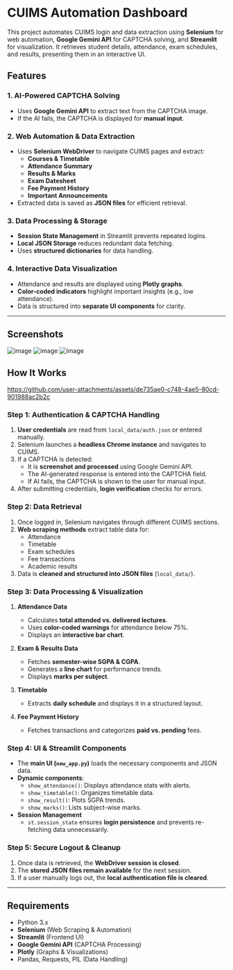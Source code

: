 # CUIMS Automation Dashboard

This project automates CUIMS login and data extraction using **Selenium** for web automation, **Google Gemini API** for CAPTCHA solving, and **Streamlit** for visualization. It retrieves student details, attendance, exam schedules, and results, presenting them in an interactive UI.

## Features

### 1. AI-Powered CAPTCHA Solving
- Uses **Google Gemini API** to extract text from the CAPTCHA image.
- If the AI fails, the CAPTCHA is displayed for **manual input**.

### 2. Web Automation & Data Extraction
- Uses **Selenium WebDriver** to navigate CUIMS pages and extract:
  - **Courses & Timetable**
  - **Attendance Summary**
  - **Results & Marks**
  - **Exam Datesheet**
  - **Fee Payment History**
  - **Important Announcements**
- Extracted data is saved as **JSON files** for efficient retrieval.

### 3. Data Processing & Storage
- **Session State Management** in Streamlit prevents repeated logins.
- **Local JSON Storage** reduces redundant data fetching.
- Uses **structured dictionaries** for data handling.

### 4. Interactive Data Visualization
- Attendance and results are displayed using **Plotly graphs**.
- **Color-coded indicators** highlight important insights (e.g., low attendance).
- Data is structured into **separate UI components** for clarity.

---

## Screenshots
![image](https://github.com/user-attachments/assets/f584b025-eabd-40be-87a6-fb7ec7fcf0a2)
![image](https://github.com/user-attachments/assets/f1985f0b-863f-4b8f-8265-1d6fdfa0e624)
![image](https://github.com/user-attachments/assets/b4c1731a-54a6-499f-adcf-50f8ec919259)

## How It Works

https://github.com/user-attachments/assets/de735ae0-c748-4ae5-80cd-901988ac2b2c

### Step 1: Authentication & CAPTCHA Handling
1. **User credentials** are read from `local_data/auth.json` or entered manually.
2. Selenium launches a **headless Chrome instance** and navigates to CUIMS.
3. If a CAPTCHA is detected:
   - It is **screenshot and processed** using Google Gemini API.
   - The AI-generated response is entered into the CAPTCHA field.
   - If AI fails, the CAPTCHA is shown to the user for manual input.
4. After submitting credentials, **login verification** checks for errors.

### Step 2: Data Retrieval
1. Once logged in, Selenium navigates through different CUIMS sections.
2. **Web scraping methods** extract table data for:
   - Attendance
   - Timetable
   - Exam schedules
   - Fee transactions
   - Academic results
3. Data is **cleaned and structured into JSON files** (`local_data/`).

### Step 3: Data Processing & Visualization
1. **Attendance Data**
   - Calculates **total attended vs. delivered lectures**.
   - Uses **color-coded warnings** for attendance below 75%.
   - Displays an **interactive bar chart**.

2. **Exam & Results Data**
   - Fetches **semester-wise SGPA & CGPA**.
   - Generates a **line chart** for performance trends.
   - Displays **marks per subject**.

3. **Timetable**
   - Extracts **daily schedule** and displays it in a structured layout.

4. **Fee Payment History**
   - Fetches transactions and categorizes **paid vs. pending** fees.

### Step 4: UI & Streamlit Components
- The **main UI (`new_app.py`)** loads the necessary components and JSON data.
- **Dynamic components**:
  - `show_attendance()`: Displays attendance stats with alerts.
  - `show_timetable()`: Organizes timetable data.
  - `show_result()`: Plots SGPA trends.
  - `show_marks()`: Lists subject-wise marks.
- **Session Management**
  - `st.session_state` ensures **login persistence** and prevents re-fetching data unnecessarily.

### Step 5: Secure Logout & Cleanup
1. Once data is retrieved, the **WebDriver session is closed**.
2. The **stored JSON files remain available** for the next session.
3. If a user manually logs out, the **local authentication file is cleared**.

---

## Requirements
- Python 3.x
- **Selenium** (Web Scraping & Automation)
- **Streamlit** (Frontend UI)
- **Google Gemini API** (CAPTCHA Processing)
- **Plotly** (Graphs & Visualizations)
- Pandas, Requests, PIL (Data Handling)
